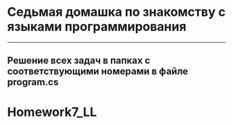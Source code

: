 # Седьмая домашка по знакомству с языками программирования

---

## Решение всех задач в папках с соответствующими номерами в файле program.cs
# Homework7_LL
